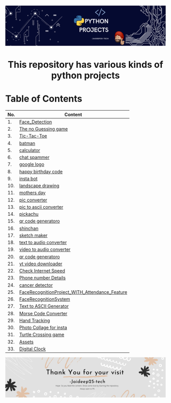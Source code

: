 ![](https://github.com/Jaideep25-tech/python_projects/blob/main/assets/python.png)

<h1 align="center"> This repository has various kinds of python projects</h1>

# Table of Contents

| No. | Content                                                                                                                   |
| --- | --------------------------------------------------------------------------------------------------------------------------|
|  1. | <a href="https://github.com/Jaideep25-tech/python_projects/tree/main/Face_Detection">Face_Detection</a>                   |
|  2. | <a href="https://github.com/Jaideep25-tech/python_projects/tree/main/The%20no%20Guessing%20game">The no Guessing game</a> |
|  3. | <a href="https://github.com/Jaideep25-tech/python_projects/tree/main/Tic-Tac-Toe">Tic-Tac-Toe</a>                   |
|  4. | <a href="https://github.com/Jaideep25-tech/python_projects/tree/main/batman">batman</a> |
|  5. | <a href="https://github.com/Jaideep25-tech/python_projects/tree/main/calculator">calculator</a>                   |
|  6. | <a href="https://github.com/Jaideep25-tech/python_projects/tree/main/chat%20spammer">chat spammer</a> |
|  7. | <a href="https://github.com/Jaideep25-tech/python_projects/tree/main/google%20logo">google logo</a>                   |
|  8. | <a href="https://github.com/Jaideep25-tech/python_projects/tree/main/happy%20birthday%20code">happy birthday code</a> |
|  9. | <a href="https://github.com/Jaideep25-tech/python_projects/tree/main/insta%20bot">insta bot</a>                   |
| 10. | <a href="https://github.com/Jaideep25-tech/python_projects/tree/main/landscape%20drawing">landscape drawing</a> |
| 11. | <a href="https://github.com/Jaideep25-tech/python_projects/tree/main/mothers%20day">mothers day</a>                   |
| 12. | <a href="https://github.com/Jaideep25-tech/python_projects/tree/main/pic%20converter">pic converter</a> |
| 13. | <a href="https://github.com/Jaideep25-tech/python_projects/tree/main/pic%20to%20ascii%20converter">pic to ascii converter</a>                   |
| 14. | <a href="https://github.com/Jaideep25-tech/python_projects/tree/main/pickachu">pickachu</a> |
| 15. | <a href="https://github.com/Jaideep25-tech/python_projects/tree/main/qr%20code%20generator">qr code generatoro</a>                   |
| 16. | <a href="https://github.com/Jaideep25-tech/python_projects/tree/main/shinchan">shinchan</a> |
| 17. | <a href="https://github.com/Jaideep25-tech/python_projects/tree/main/sketch%20maker">sketch maker</a> |
| 18. | <a href="https://github.com/Jaideep25-tech/python_projects/tree/main/text%20to%20audio%20converter">text to audio converter</a>                   |
| 19. | <a href="https://github.com/Jaideep25-tech/python_projects/tree/main/video%20to%20audio%20converter">video to audio converter</a> |
| 20. | <a href="https://github.com/Jaideep25-tech/python_projects/tree/main/qr%20code%20generator">qr code generatoro</a>                   |
| 21. | <a href="https://github.com/Jaideep25-tech/python_projects/tree/main/yt%20video%20downloader">yt video downloader</a> |
| 22. | <a href="https://github.com/Jaideep25-tech/python_projects/tree/main/Check%20Internet%20Speed">Check Internet Speed</a> |
| 23. | <a href="https://github.com/Jaideep25-tech/python_projects/tree/main/Phone%20number%20Details">Phone number Details</a> |
| 24. | <a href="https://github.com/Jaideep25-tech/python_projects/tree/main/Cancer%20Detector">cancer detector</a> |
| 25. | <a href="https://github.com/Jaideep25-tech/python_projects/tree/main/FaceRecognitionProject_WITH_Attendance_Feature">FaceRecognitionProject_WITH_Attendance_Feature</a> |
| 26. | <a href="https://github.com/Jaideep25-tech/python_projects/tree/main/FaceRecognitionSystem">FaceRecognitionSystem</a> |
| 27. | <a href="https://github.com/Jaideep25-tech/python_projects/tree/main/text-to-ascii">Text to ASCII Generator</a> |
| 28. | <a href="https://github.com/Jaideep25-tech/python_projects/tree/main/Morse%20code%20converter">Morse Code Converter </a> |
| 29. | <a href="https://github.com/Jaideep25-tech/python_projects/tree/main/Hand%20Tracking/Handtracking">Hand Tracking </a> |
| 30. | <a href="https://github.com/Jaideep25-tech/python_projects/tree/main/Photo-Collage-For-Instagram">Photo Collage for insta </a> |
| 31. | <a href= "https://github.com/Jaideep25-tech/python_projects/tree/main/Turtle%20Crossing%20game"> Turtle Crossing game </a> |
| 32. | <a href="https://github.com/Jaideep25-tech/python_projects/tree/main/assets"> Assets </a> |
| 33. | <a href="https://github.com/Jaideep25-tech/python_projects/tree/main/digital%20clock"> Digital Clock </a> |


 

![](https://github.com/Jaideep25-tech/Git-and-GitHub/blob/main/assets/thank%20you%20banner.png)
